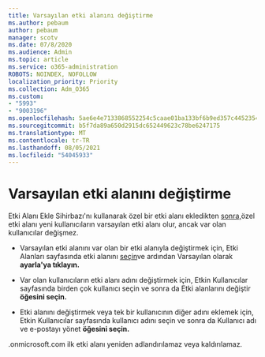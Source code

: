 ```yaml
---
title: Varsayılan etki alanını değiştirme
ms.author: pebaum
author: pebaum
manager: scotv
ms.date: 07/8/2020
ms.audience: Admin
ms.topic: article
ms.service: o365-administration
ROBOTS: NOINDEX, NOFOLLOW
localization_priority: Priority
ms.collection: Adm_O365
ms.custom:
- "5993"
- "9003196"
ms.openlocfilehash: 5ae6e4e7133868552254c5caae01ba133bf6b9ed357c4452354bbac9525a7f44
ms.sourcegitcommit: b5f7da89a650d2915dc652449623c78be6247175
ms.translationtype: MT
ms.contentlocale: tr-TR
ms.lasthandoff: 08/05/2021
ms.locfileid: "54045933"
---
```

# <a name="change-default-domain"></a>Varsayılan etki alanını değiştirme

Etki Alanı Ekle Sihirbazı'nı kullanarak özel bir etki alanı ekledikten [sonra,](https://admin.microsoft.com/Adminportal#/Domains/Wizard)özel etki alanı yeni kullanıcıların varsayılan etki alanı olur, ancak var olan kullanıcılar değişmez.

- Varsayılan etki alanını var olan bir etki alanıyla değiştirmek için, Etki Alanları sayfasında etki alanını [seçin](https://admin.microsoft.com/Adminportal/Home#/Domains)ve ardından Varsayılan olarak **ayarla'ya tıklayın.**

- Var olan kullanıcıların etki alanı adını [](https://admin.microsoft.com/Adminportal/Home#/users) değiştirmek için, Etkin Kullanıcılar sayfasında birden çok kullanıcı seçin ve sonra da Etki alanlarını değiştir **öğesini seçin.**

- Etki alanını değiştirmek veya tek bir kullanıcının diğer [](https://admin.microsoft.com/Adminportal/Home#/users) adını eklemek için, Etkin Kullanıcılar sayfasında kullanıcı adını seçin ve sonra da Kullanıcı adı ve e-postayı yönet **öğesini seçin.**

.onmicrosoft.com ilk etki alanı yeniden adlandırılamaz veya kaldırılamaz.